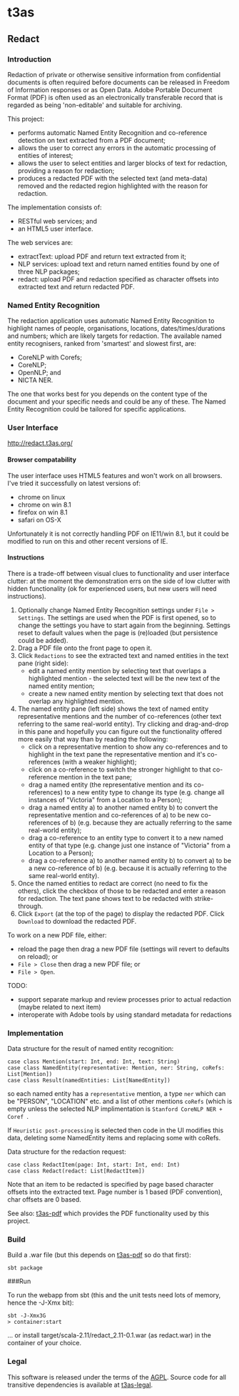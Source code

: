 # t3as

## Redact

### Introduction

Redaction of private or otherwise sensitive information from confidential documents is often required before documents can be released
in Freedom of Information responses or as Open Data.
Adobe Portable Document Format (PDF) is often used as an electronically transferable record that is regarded as being 'non-editable' and suitable for archiving.  

This project:
- performs automatic Named Entity Recognition and co-reference detection on text extracted from a PDF document;
- allows the user to correct any errors in the automatic processing of entities of interest;
- allows the user to select entities and larger blocks of text for redaction, providing a reason for redaction;
- produces a redacted PDF with the selected text (and meta-data) removed and the redacted region highlighted with the reason for redaction.

The implementation consists of:
- RESTful web services; and
- an HTML5 user interface.

The web services are:
- extractText: upload PDF and return text extracted from it;
- NLP services: upload text and return named entities found by one of three NLP packages;
- redact: upload PDF and redaction specified as character offsets into extracted text and return redacted PDF.

### Named Entity Recognition

The redaction application uses automatic Named Entity Recognition to highlight names of people, organisations, locations, dates/times/durations and numbers; which are likely targets for redaction.
The available named entity recognisers, ranked from 'smartest' and slowest first, are:
- CoreNLP with Corefs;
- CoreNLP;
- OpenNLP; and
- NICTA NER.

The one that works best for you depends on the content type of the document and your specific needs and could be any of these.
The Named Entity Recognition could be tailored for specific applications.

### User Interface

http://redact.t3as.org/

#### Browser compatability
The user interface uses HTML5 features and won't work on all browsers. I've tried it successfully on latest versions of:
- chrome on linux
- chrome on win 8.1
- firefox on win 8.1
- safari on OS-X

Unfortunately it is not correctly handling PDF on IE11/win 8.1, but it could be modified to run on this and other recent versions of IE.

#### Instructions
There is a trade-off between visual clues to functionality and user interface clutter: at the moment the demonstration errs on the side of low clutter with hidden functionality (ok for experienced users, but new users will need instructions).

1. Optionally change Named Entity Recognition settings under `File > Settings`. The settings are used when the PDF is first opened, so to change the settings you have to start again from the beginning. Settings reset to default values when the page is (re)loaded (but persistence could be added).
1. Drag a PDF file onto the front page to open it.
1. Click `Redactions` to see the extracted text and named entities in the text pane (right side):
    - edit a named entity mention by selecting text that overlaps a highlighted mention - the selected text will be the new text of the named entity mention;
    - create a new named entity mention by selecting text that does not overlap any highlighted mention.
1. The named entity pane (left side) shows the text of named entity representative mentions and the number of co-references (other text referring to the same real-world entity). Try clicking and drag-and-drop in this pane and hopefully you can figure out the functionality offered more easily that way than by reading the following:
    - click on a representative mention to show any co-references and to highlight in the text pane the representative mention and it's co-references (with a weaker highlight);
    - click on a co-reference to switch the stronger highlight to that co-reference mention in the text pane;
    - drag a named entity (the representative mention and its co-references) to a new entity type to change its type (e.g. change all instances of "Victoria" from a Location to a Person);
    - drag a named entity a) to another named entity b) to convert the representative mention and co-references of a) to be new co-references of b) (e.g. because they are actually referring to the same real-world entity);
    - drag a co-reference to an entity type to convert it to a new named entity of that type (e.g. change just one instance of "Victoria" from a Location to a Person);
    - drag a co-reference a) to another named entity b) to convert a) to be a new co-reference of b) (e.g. because it is actually referring to the same real-world entity).
1. Once the named entities to redact are correct (no need to fix the others), click the checkbox of those to be redacted and enter a reason for redaction. The text pane shows text to be redacted with strike-through.
1. Click `Export` (at the top of the page) to display the redacted PDF. Click `Download` to download the redacted PDF.

To work on a new PDF file, either:
- reload the page then drag a new PDF file (settings will revert to defaults on reload); or
- `File > Close` then drag a new PDF file; or
- `File > Open`.

TODO:
- support separate markup and review processes prior to actual redaction (maybe related to next item)
- interoperate with Adobe tools by using standard metadata for redactions 

### Implementation

Data structure for the result of named entity recognition:
    
    case class Mention(start: Int, end: Int, text: String)
    case class NamedEntity(representative: Mention, ner: String, coRefs: List[Mention])
    case class Result(namedEntities: List[NamedEntity])
so each named entity has a `representative` mention, a type `ner` which can be "PERSON", "LOCATION" etc. and a list of other mentions `coRefs` (which is empty unless the selected NLP implimentation is `Stanford CoreNLP NER + Coref `.

If `Heuristic post-processing` is selected then code in the UI modifies this data, deleting some NamedEntity items and replacing some with coRefs.

Data structure for the redaction request:

    case class RedactItem(page: Int, start: Int, end: Int)
    case class Redact(redact: List[RedactItem])
Note that an item to be redacted is specified by page based character offsets into the extracted text. Page number is 1 based (PDF convention), char offsets are 0 based.


See also: [t3as-pdf](https://github.com/NICTA/t3as-pdf) which provides the PDF functionality used by this project.

### Build

 Build a .war file (but this depends on  [t3as-pdf](https://github.com/NICTA/t3as-pdf) so do that first):
 
    sbt package

###Run

To run the webapp from sbt (this and the unit tests need lots of memory, hence the -J-Xmx bit):

    sbt -J-Xmx3G
    > container:start
    
... or install target/scala-2.11/redact_2.11-0.1.war (as redact.war) in the container of your choice.

### Legal

This software is released under the terms of the [AGPL](http://www.gnu.org/licenses/agpl-3.0.en.html).
Source code for all transitive dependencies is available at [t3as-legal](https://github.com/NICTA/t3as-legal).
